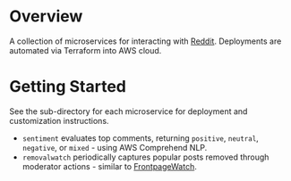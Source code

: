 # Overview
A collection of microservices for interacting with [Reddit](https://reddit.com). Deployments are automated via Terraform into AWS cloud.

# Getting Started
See the sub-directory for each microservice for deployment and customization instructions.

* `sentiment` evaluates top comments, returning `positive`, `neutral`, `negative`, or `mixed` - using AWS Comprehend NLP.
* `removalwatch` periodically captures popular posts removed through moderator actions - similar to [FrontpageWatch](https://www.reddit.com/user/FrontpageWatch/).
